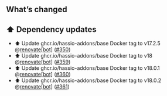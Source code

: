 ## What’s changed

## ⬆️ Dependency updates

- ⬆️ Update ghcr.io/hassio-addons/base Docker tag to v17.2.5 @[renovate[bot]](https://github.com/apps/renovate) ([#350](https://github.com/hassio-addons/addon-wireguard/pull/350))
- ⬆️ Update ghcr.io/hassio-addons/base Docker tag to v18 @[renovate[bot]](https://github.com/apps/renovate) ([#359](https://github.com/hassio-addons/addon-wireguard/pull/359))
- ⬆️ Update ghcr.io/hassio-addons/base Docker tag to v18.0.1 @[renovate[bot]](https://github.com/apps/renovate) ([#360](https://github.com/hassio-addons/addon-wireguard/pull/360))
- ⬆️ Update ghcr.io/hassio-addons/base Docker tag to v18.0.2 @[renovate[bot]](https://github.com/apps/renovate) ([#361](https://github.com/hassio-addons/addon-wireguard/pull/361))
